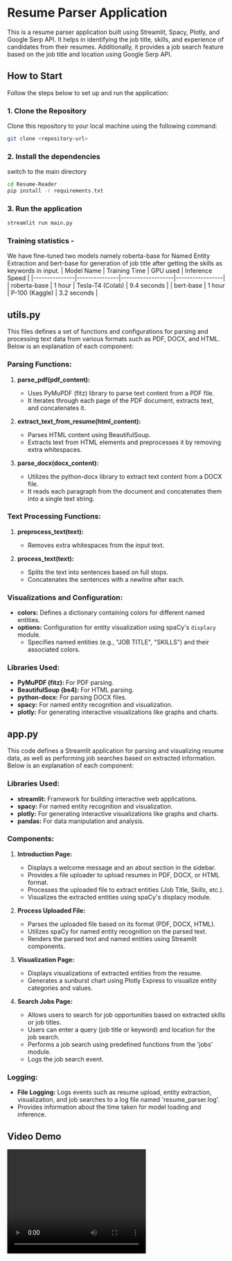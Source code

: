 # Resume Parser Application

This is a resume parser application built using Streamlit, Spacy, Plotly, and Google Serp API. It helps in identifying the job title, skills, and experience of candidates from their resumes. Additionally, it provides a job search feature based on the job title and location using Google Serp API.

## How to Start

Follow the steps below to set up and run the application:

### 1. Clone the Repository

Clone this repository to your local machine using the following command:

```bash
git clone <repository-url>
```

### 2. Install the dependencies
switch to the main directory
```bash
cd Resume-Reader
pip install -r requirements.txt
```

### 3. Run the application
```bash
streamlit run main.py
```

### Training statistics - 
We have fine-tuned two models namely roberta-base for Named Entity Extraction and bert-base for generation of job title after getting the skills as keywords in input.
| Model Name    | Training Time | GPU used          | Inference Speed |
|---------------|---------------|-------------------|-----------------|
| roberta-base  | 1 hour        | Tesla-T4 (Colab) | 9.4 seconds     |
| bert-base     | 1 hour        | P-100 (Kaggle)    | 3.2 seconds     |



## utils.py
This files defines a set of functions and configurations for parsing and processing text data from various formats such as PDF, DOCX, and HTML. Below is an explanation of each component:

### Parsing Functions:

1. **parse_pdf(pdf_content):**
   - Uses PyMuPDF (fitz) library to parse text content from a PDF file.
   - It iterates through each page of the PDF document, extracts text, and concatenates it.

2. **extract_text_from_resume(html_content):**
   - Parses HTML content using BeautifulSoup.
   - Extracts text from HTML elements and preprocesses it by removing extra whitespaces.

3. **parse_docx(docx_content):**
   - Utilizes the python-docx library to extract text content from a DOCX file.
   - It reads each paragraph from the document and concatenates them into a single text string.

### Text Processing Functions:

1. **preprocess_text(text):**
   - Removes extra whitespaces from the input text.

2. **process_text(text):**
   - Splits the text into sentences based on full stops.
   - Concatenates the sentences with a newline after each.

### Visualizations and Configuration:

- **colors:** Defines a dictionary containing colors for different named entities.
- **options:** Configuration for entity visualization using spaCy's `displacy` module.
  - Specifies named entities (e.g., "JOB TITLE", "SKILLS") and their associated colors.

### Libraries Used:

- **PyMuPDF (fitz):** For PDF parsing.
- **BeautifulSoup (bs4):** For HTML parsing.
- **python-docx:** For parsing DOCX files.
- **spacy:** For named entity recognition and visualization.
- **plotly:** For generating interactive visualizations like graphs and charts.

## app.py

This code defines a Streamlit application for parsing and visualizing resume data, as well as performing job searches based on extracted information. Below is an explanation of each component:

### Libraries Used:

- **streamlit:** Framework for building interactive web applications.
- **spacy:** For named entity recognition and visualization.
- **plotly:** For generating interactive visualizations like graphs and charts.
- **pandas:** For data manipulation and analysis.

### Components:

1. **Introduction Page:**
   - Displays a welcome message and an about section in the sidebar.
   - Provides a file uploader to upload resumes in PDF, DOCX, or HTML format.
   - Processes the uploaded file to extract entities (Job Title, Skills, etc.).
   - Visualizes the extracted entities using spaCy's displacy module.

2. **Process Uploaded File:**
   - Parses the uploaded file based on its format (PDF, DOCX, HTML).
   - Utilizes spaCy for named entity recognition on the parsed text.
   - Renders the parsed text and named entities using Streamlit components.

3. **Visualization Page:**
   - Displays visualizations of extracted entities from the resume.
   - Generates a sunburst chart using Plotly Express to visualize entity categories and values.

4. **Search Jobs Page:**
   - Allows users to search for job opportunities based on extracted skills or job titles.
   - Users can enter a query (job title or keyword) and location for the job search.
   - Performs a job search using predefined functions from the 'jobs' module.
   - Logs the job search event.

### Logging:

- **File Logging:** Logs events such as resume upload, entity extraction, visualization, and job searches to a log file named 'resume_parser.log'.
- Provides information about the time taken for model loading and inference.

## Video Demo

<video width="320" height="240" controls>
  <source src="https://github.com/k-Rohit/Resume-Reader/assets/93335681/d9747b68-4030-4757-9083-33b2a1a61383.mp4" type="video/mp4">
  Your browser does not support the video tag.
</video>








